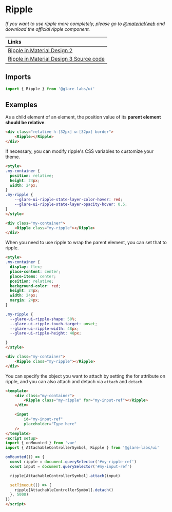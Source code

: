 # Ripple

_If you want to use ripple more completely, please go to [@material/web](https://github.com/material-components/material-web) and download the official ripple component._

|Links|
|:--|
|[Ripple in Material Design 2](https://m2.material.io/develop/ios/supporting/ripple)|
|[Ripple in Material Design 3 Source code](https://github.com/material-components/material-web/tree/main/ripple)|

## Imports

```typescript
import { Ripple } from '@glare-labs/ui'
```

## Examples

As a child element of an element, the position value of its **parent element should be relative**.

```html
<div class="relative h-[32px] w-[32px] border">
    <Ripple></Ripple>
</div>

```

If necessary, you can modify ripple's CSS variables to customize your theme.


```html
<style>
.my-container {
  position: relative;
  height: 24px;
  width: 24px;
}
.my-ripple {
    --glare-ui-ripple-state-layer-color-hover: red;
    --glare-ui-ripple-state-layer-opacity-hover: 0.5;
}
</style>

<div class="my-container">
    <Ripple class="my-ripple"></Ripple>
</div>
```

When you need to use ripple to wrap the parent element, you can set that to ripple.

```html
<style>
.my-container {
  display: flex;
  place-content: center;
  place-items: center;
  position: relative;
  background-color: red;
  height: 24px;
  width: 24px;
  margin: 24px;
}

.my-ripple {
  --glare-ui-ripple-shape: 50%;
  --glare-ui-ripple-touch-target: unset;
  --glare-ui-ripple-width: 48px;
  --glare-ui-ripple-height: 48px;

}
</style>

<div class="my-container">
    <Ripple class="my-ripple"></Ripple>
</div>
```

You can specify the object you want to attach by setting the for attribute on ripple, and you can also attach and detach via `attach` and `detach`.

```html
<template>
    <div class="my-container">
        <Ripple class="my-ripple" for="my-input-ref"></Ripple>
    </div>

    <input
        id="my-input-ref"
        placeholder="Type here"
    />
</template>
<script setup>
import { onMounted } from 'vue'
import { AttachableControllerSymbol, Ripple } from '@glare-labs/ui'

onMounted(() => {
  const ripple = document.querySelector('#my-ripple-ref')
  const input = document.querySelector('#my-input-ref')

  ripple[AttachableControllerSymbol].attach(input)

  setTimeout(() => {
    ripple[AttachableControllerSymbol].detach()
  }, 5000)
})
</script>
```
